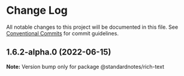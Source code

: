 # Change Log

All notable changes to this project will be documented in this file.
See [Conventional Commits](https://conventionalcommits.org) for commit guidelines.

## 1.6.2-alpha.0 (2022-06-15)

**Note:** Version bump only for package @standardnotes/rich-text
